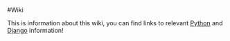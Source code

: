 #Wiki

This is information about this wiki, you can find links to relevant [Python](/wiki/Python) and [Django](/wiki/Django) information!